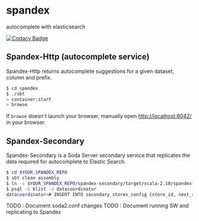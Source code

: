 spandex
=======
autocomplete with elasticsearch

[![Codacy Badge](https://www.codacy.com/project/badge/821a4d00582d4c4b8a4641ee1ee94393)](https://www.codacy.com/public/johnkrah/spandex)

## Spandex-Http (autocomplete service) ##
Spandex-Http returns autocomplete suggestions for a given dataset, column and prefix.

```sh
$ cd spandex
$ ./sbt
> container:start
> browse
```

If `browse` doesn't launch your browser, manually open [http://localhost:8042/](http://localhost:8042/) in your browser.

## Spandex-Secondary
Spandex-Secondary is a Soda Server secondary service that replicates the data required for autocomplete to Elastic Search.

```sh
$ cd $YOUR_SPANDEX_REPO
$ sbt clean assembly
$ ln -s $YOUR_SPANDEX_REPO/spandex-secondary/target/scala-2.10/spandex-secondary-assembly-*.jar ~/secondary-stores
$ psql -U blist -d datacoordinator
datacoordinator=# INSERT INTO secondary_stores_config (store_id, next_run_time, interval_in_seconds) values ('spandex', now(), 5)
```

TODO : Document soda2.conf changes
TODO : Document running SW and replicating to Spandex 
